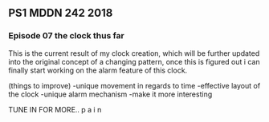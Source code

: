 ## PS1 MDDN 242 2018

### Episode 07 the clock thus far

This is the current result of my clock creation, which will be further updated into the original concept of a changing pattern, once this is figured out i can finally start working on the alarm feature of this clock.


(things to improve)
-unique movement in regards to time
-effective layout of the clock
-unique alarm mechanism
-make it more interesting

TUNE IN FOR MORE.. p a i n